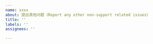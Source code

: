 ```yaml
---
name: xxxx
about: 提出其他问题（Report any other non-support related issues）
title: ''
labels: ''
assignees: ''

---
```



